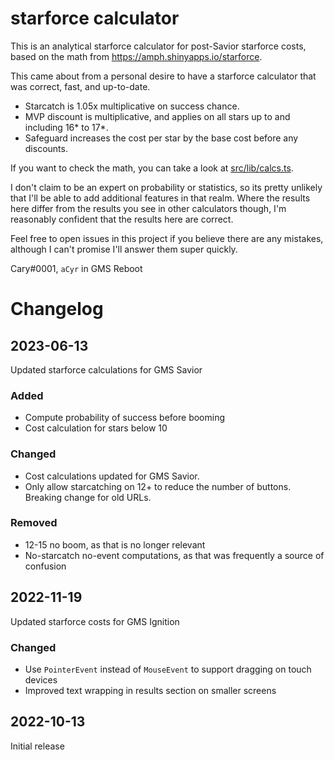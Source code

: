 # starforce calculator

This is an analytical starforce calculator for post-Savior starforce costs,
based on the math from https://amph.shinyapps.io/starforce.

This came about from a personal desire to have a starforce calculator that was
correct, fast, and up-to-date.
  - Starcatch is 1.05x multiplicative on success chance.
  - MVP discount is multiplicative, and applies on all stars up to and
      including 16* to 17*.
  - Safeguard increases the cost per star by the base cost before any discounts.

If you want to check the math, you can take a look at
[src/lib/calcs.ts](src/lib/calcs.ts).

I don't claim to be an expert on probability or statistics, so its pretty
unlikely that I'll be able to add additional features in that realm. Where the
results here differ from the results you see in other calculators though, I'm
reasonably confident that the results here are correct.

Feel free to open issues in this project if you believe there are any mistakes,
although I can't promise I'll answer them super quickly.

Cary#0001, `aCyr` in GMS Reboot

# Changelog

## 2023-06-13

Updated starforce calculations for GMS Savior

### Added

  - Compute probability of success before booming
  - Cost calculation for stars below 10

### Changed

  - Cost calculations updated for GMS Savior.
  - Only allow starcatching on 12+ to reduce the number of buttons. Breaking
      change for old URLs.

### Removed

  - 12-15 no boom, as that is no longer relevant
  - No-starcatch no-event computations, as that was frequently a source of
      confusion

## 2022-11-19

Updated starforce costs for GMS Ignition

### Changed

  - Use `PointerEvent` instead of `MouseEvent` to support dragging on touch devices
  - Improved text wrapping in results section on smaller screens

## 2022-10-13

Initial release
